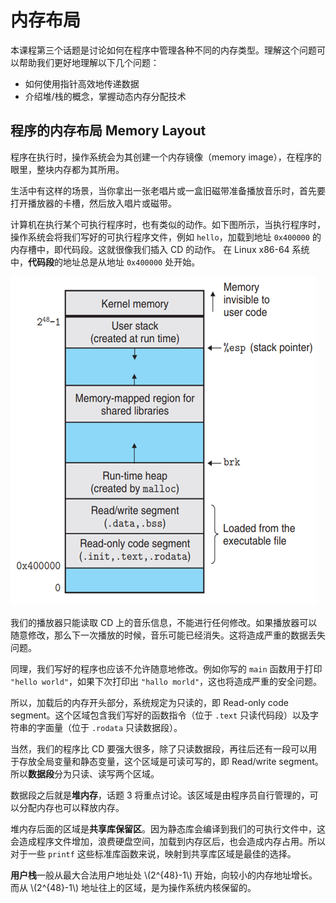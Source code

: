 # 内存布局

本课程第三个话题是讨论如何在程序中管理各种不同的内存类型。理解这个问题可以帮助我们更好地理解以下几个问题：

- 如何使用指针高效地传递数据
- 介绍堆/栈的概念，掌握动态内存分配技术

## 程序的内存布局 Memory Layout

程序在执行时，操作系统会为其创建一个内存镜像（memory image），在程序的眼里，整块内存都为其所用。

生活中有这样的场景，当你拿出一张老唱片或一盒旧磁带准备播放音乐时，首先要打开播放器的卡槽，然后放入唱片或磁带。

计算机在执行某个可执行程序时，也有类似的动作。如下图所示，当执行程序时，操作系统会将我们写好的可执行程序文件，例如 `hello`，加载到地址 `0x400000` 的内存槽中，即代码段。这就很像我们插入 CD 的动作。
在 Linux x86-64 系统中，**代码段**的地址总是从地址 `0x400000` 处开始。

![](./assets/mem.png)

我们的播放器只能读取 CD 上的音乐信息，不能进行任何修改。如果播放器可以随意修改，那么下一次播放的时候，音乐可能已经消失。这将造成严重的数据丢失问题。

同理，我们写好的程序也应该不允许随意地修改。例如你写的 `main` 函数用于打印 `"hello world"`，如果下次打印出 `"hallo morld"`，这也将造成严重的安全问题。

所以，加载后的内存开头部分，系统规定为只读的，即 Read-only code segment。这个区域包含我们写好的函数指令（位于 `.text` 只读代码段）以及字符串的字面量（位于 `.rodata` 只读数据段）。

当然，我们的程序比 CD 要强大很多，除了只读数据段，再往后还有一段可以用于存放全局变量和静态变量，这个区域是可读可写的，即 Read/write segment。所以**数据段**分为只读、读写两个区域。

数据段之后就是**堆内存**，话题 3 将重点讨论。该区域是由程序员自行管理的，可以分配内存也可以释放内存。

堆内存后面的区域是**共享库保留区**。因为静态库会编译到我们的可执行文件中，这会造成程序文件增加，浪费硬盘空间，加载到内存区后，也会造成内存占用。所以对于一些 `printf` 这些标准库函数来说，映射到共享库区域是最佳的选择。

**用户栈**一般从最大合法用户地址处 \\(2^{48}-1\\) 开始，向较小的内存地址增长。而从 \\(2^{48}-1\\) 地址往上的区域，是为操作系统内核保留的。
